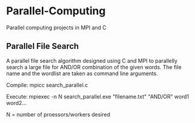 # Parallel-Computing
Parallel computing projects in MPI and C

## Parallel File Search

A parallel file search algorithm designed using C and MPI to parallelly search a large file for AND/OR combination of the given words.
The file name and the wordlist are taken as command line arguments.

Compile: mpicc search_parallel.c

Execute: mpiexec -n N search_parallel.exe "filename.txt" "AND/OR" word1 word2...

N = number of proessors/workers desired
